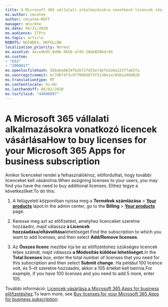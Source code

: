 ```yaml
---
title: A Microsoft 365 vállalati alkalmazásokra vonatkozó licencek vásárlása
ms.author: cmcatee
author: cmcatee-MSFT
manager: mnirkhe
ms.date: 04/21/2020
ms.audience: ITPro
ms.topic: article
ROBOTS: NOINDEX, NOFOLLOW
localization_priority: Normal
ms.assetid: 4ece4b95-0d06-4658-af45-28de859bdc9d
ms.custom:
- "652"
- "2000017"
ms.openlocfilehash: d50a6a0834fb26f2fd25e7defe2d4a125f7a62fa
ms.sourcegitcommit: bc7d6f4f3c9f7060d073f5130e1ec856e248d020
ms.translationtype: MT
ms.contentlocale: hu-HU
ms.lasthandoff: 06/02/2020
ms.locfileid: "44496097"
---
```

# <a name="how-to-buy-licenses-for-your-microsoft-365-apps-for-business-subscription"></a><span data-ttu-id="1ea93-102">A Microsoft 365 vállalati alkalmazásokra vonatkozó licencek vásárlása</span><span class="sxs-lookup"><span data-stu-id="1ea93-102">How to buy licenses for your Microsoft 365 Apps for business subscription</span></span>

<span data-ttu-id="1ea93-103">Amikor licenceket rendel a felhasználókhoz, előfordulhat, hogy további licenceket kell vásárolnia.</span><span class="sxs-lookup"><span data-stu-id="1ea93-103">When assigning licenses to your users, you may find you have the need to buy additional licenses.</span></span> <span data-ttu-id="1ea93-104">Ehhez tegye a következőket:</span><span class="sxs-lookup"><span data-stu-id="1ea93-104">To do this:</span></span>
  
1. <span data-ttu-id="1ea93-105">A felügyeleti központban nyissa meg a **Termékek számlázása** \> **[Your products](https://go.microsoft.com/fwlink/p/?linkid=842054)** lapot.</span><span class="sxs-lookup"><span data-stu-id="1ea93-105">In the admin center, go to the **Billing** \> **[Your products](https://go.microsoft.com/fwlink/p/?linkid=842054)** page.</span></span>

2. <span data-ttu-id="1ea93-106">Keresse meg azt az előfizetést, amelyhez licenceket szeretne hozzáadni, majd válassza **a Licencek hozzáadása/eltávolítása**lehetőséget.</span><span class="sxs-lookup"><span data-stu-id="1ea93-106">Find the subscription to which you want to add licenses, and then select **Add/Remove licenses**.</span></span>

3. <span data-ttu-id="1ea93-107">Az **Összes licenc** mezőbe írja be az előfizetéshez szükséges licencek teljes számát, majd válassza **a Módosítás küldése lehetőséget.**</span><span class="sxs-lookup"><span data-stu-id="1ea93-107">In the **Total licenses** box, enter the total number of licenses that you need for this subscription and then select **Submit change**.</span></span> <span data-ttu-id="1ea93-108">Ha például 100 licence volt, és 5-öt szeretne hozzáadni, akkor a 105 értéket kell beírnia.</span><span class="sxs-lookup"><span data-stu-id="1ea93-108">For example, if you have 100 licenses and you need to add 5 more, enter 105.</span></span>

<span data-ttu-id="1ea93-109">További információ: [Licencek vásárlása a Microsoft 365 Apps for business előfizetéshez](https://docs.microsoft.com/microsoft-365/commerce/licenses/buy-licenses).</span><span class="sxs-lookup"><span data-stu-id="1ea93-109">To learn more, see [Buy licenses for your Microsoft 365 Apps for business subscription](https://docs.microsoft.com/microsoft-365/commerce/licenses/buy-licenses).</span></span>